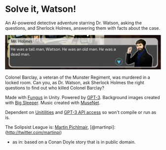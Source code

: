 # Solve it, Watson!

An AI-powered detective adventure starring Dr. Watson, asking the questions, and Sherlock Holmes, answering them with facts about the case.

![Screenshot](https://github.com/gameaischool2021members/the-solipsist-league/blob/28818b0fcb5eb0deb6d62f3fa78bc754f7170364/Documentation/Screenshot%202021-07-08%20at%2017.32.14.png)

Colonel Barclay, a veteran of the Munster Regiment, was murdered in a locked room. Can you, as Dr. Watson, ask Sherlock Holmes the right questions to find out who killed Colonel Barclay?

Made with [Fungus](http://fungusgames.com/) in Unity. Powered by [GPT-3](https://openai.com/blog/openai-api/). Background images created with [Big Sleeper](https://colab.research.google.com/drive/1IemyAhbXaSz6AUj3tiI2_FKdOGbb2Z95?usp=sharing). Music created with [MuseNet](https://openai.com/blog/musenet/#try).

Dependent on [Unitilities](https://github.com/martinpi/Unitilities) and [GPT-3 API access](https://openai.com/blog/openai-api/) so won't compile or run as is.

The Solipsist League is:
[Martin Pichlmair](http://vertical-progress.net), [@martinpi]:(http://twitter.com/martinpi)

* as in: based on a Conan Doyle story that is in public domain.
